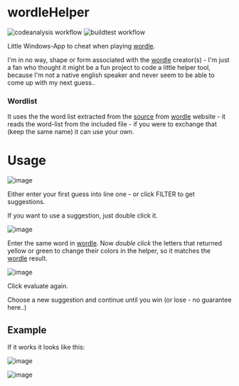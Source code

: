 # wordleHelper

![codeanalysis workflow](https://github.com/sneakpodbob/wordleHelper/actions/workflows/codeql-analysis.yml/badge.svg)
![buildtest workflow](https://github.com/sneakpodbob/wordleHelper/actions/workflows/dotnet.yml/badge.svg)

Little Windows-App to cheat when playing [wordle](https://www.powerlanguage.co.uk/wordle).

I'm in no way, shape or form associated with the [wordle](https://www.powerlanguage.co.uk/wordle) creator(s) - I'm just a fan who thought it might be a fun project to code a little helper tool, because I'm not a native english speaker and never seem to be able to come up with my next guess..

### Wordlist
It uses the the word list extracted from the [source](https://www.powerlanguage.co.uk/wordle/main.c1506a22.js) from [wordle](https://www.powerlanguage.co.uk/wordle) website - it reads the word-list from the included file - if you were to exchange that (keep the same name) it can use your own.

# Usage

![image](https://user-images.githubusercontent.com/4972863/150164375-25c94a70-d8b3-49bc-8207-6eaebb72d8a4.png)

Either enter your first guess into line one - or click FILTER to get suggestions.

If you want to use a suggestion, just double click it.

![image](https://user-images.githubusercontent.com/4972863/150164594-495523ed-8616-4ddd-9e24-72123c4f58ee.png)

Enter the same word in [wordle](https://www.powerlanguage.co.uk/wordle). Now *double click* the letters that returned yellow or green to change their colors in the helper, so it matches the [wordle](https://www.powerlanguage.co.uk/wordle) result.

![image](https://user-images.githubusercontent.com/4972863/150165083-040a9476-9117-4f75-b956-a7f83c3e4222.png)

Click evaluate again.

Choose a new suggestion and continue until you win (or lose - no guarantee here..)

## Example

If it works it looks like this:

![image](https://user-images.githubusercontent.com/4972863/150304726-2805028e-3ae2-4e39-b960-a8375c772b7c.png)

![image](https://user-images.githubusercontent.com/4972863/150304682-f90fd62e-23ce-46e5-9bf8-968512613503.png)

